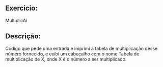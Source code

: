 ## Exercicio: 
MultiplicAi
## Descrição:
Código que pede uma entrada e imprimi a tabela de multiplicação desse número fornecido, e exibi um cabeçalho com o nome Tabela de multiplicação de X, onde X é o número a ser multiplicado.